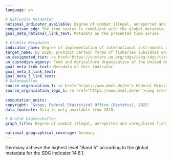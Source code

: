 ```yaml
---
language: en    

# Nationale Metadaten    
national_indicator_available: Degree of combat illegal, unreported and unregulated fishing    
comparison_sdg: The time series is compliant with the global metadata.    
goal_meta_national_link_text: Metadata on the presented time series    

# Globale Metadaten    
indicator_name: Degree of implementation of international instruments aiming to combat illegal, unreported and unregulated fishing    
target_name: By 2020, prohibit certain forms of fisheries subsidies which contribute to overcapacity and overfishing, eliminate subsidies that contribute to illegal, unreported and unregulated fishing and refrain from introducing new such subsidies, recognizing that appropriate and effective special and differential treatment for developing and least developed countries should be an integral part of the World Trade Organization fisheries subsidies negotiation    
un_designated_tier: <a href="https://unstats.un.org/sdgs/iaeg-sdgs/tier-classification/" title="Click here for more information on the UN tier classification."  target="_blank">Tier I</a>    
un_custodian_agency: Food and Agriculture Organization of the United Nations (FAO)    
goal_meta_link_text: Metadata on this indicator    
goal_meta_2_link_text:     
goal_meta_3_link_text:         
# Datenquellen
source_organisation_1: <a href="https://www.bmel.de/en"> Federal Ministry of Food and Agriculture </a>
source_organisation_logo_1: <a href="https://www.bmel.de/en"><img src="https://g205sdgs.github.io/sdg-indicators/public/OrgImgEn/bmel.png" alt="Logo bmel" style="height:60px; width:148px"/></a>
    
computation_units:     
copyright: '&copy; Federal Statistical Office (Destatis), 2022'    
data_footnote: Data is only available from 2018.    

# Grafik Eigenschaften    
graph_title: Degree of combat illegal, unreported and unregulated fishing    

national_geographical_coverage: Germany    
---
```



Germany achieve the highest level "Band 5" according to the global metadata for the SDG indicator 14.6.1.